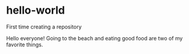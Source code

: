 # hello-world
First time creating a repository

Hello everyone! 
Going to the beach and eating good food are two of my favorite things.
